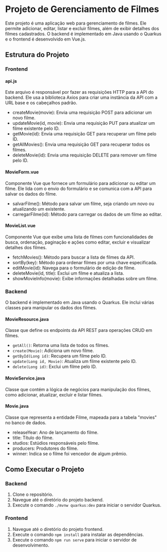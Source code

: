 # Projeto de Gerenciamento de Filmes

Este projeto é uma aplicação web para gerenciamento de filmes. Ele permite adicionar, editar, listar e excluir filmes, além de exibir detalhes dos filmes cadastrados. O backend é implementado em Java usando o Quarkus e o frontend é desenvolvido em Vue.js.

## Estrutura do Projeto

### Frontend

#### api.js
Este arquivo é responsável por fazer as requisições HTTP para a API do backend. Ele usa a biblioteca Axios para criar uma instância da API com a URL base e os cabeçalhos padrão.

- createMovie(movie): Envia uma requisição POST para adicionar um novo filme.
- updateMovie(id, movie): Envia uma requisição PUT para atualizar um filme existente pelo ID.
- getMovie(id): Envia uma requisição GET para recuperar um filme pelo ID.
- getAllMovies(): Envia uma requisição GET para recuperar todos os filmes.
- deleteMovie(id): Envia uma requisição DELETE para remover um filme pelo ID.

#### MovieForm.vue
Componente Vue que fornece um formulário para adicionar ou editar um filme. Ele lida com o envio do formulário e se comunica com a API para salvar os dados do filme.
- salvarFilme(): Método para salvar um filme, seja criando um novo ou atualizando um existente.
- carregarFilme(id): Método para carregar os dados de um filme ao editar.

#### MovieList.vue
Componente Vue que exibe uma lista de filmes com funcionalidades de busca, ordenação, paginação e ações como editar, excluir e visualizar detalhes dos filmes.
- fetchMovies(): Método para buscar a lista de filmes da API.
- sortBy(key): Método para ordenar filmes por uma chave especificada.
- editMovie(id): Navega para o formulário de edição de filme.
- deleteMovie(id, title): Exclui um filme e atualiza a lista.
- showMovieInfo(movie): Exibe informações detalhadas sobre um filme.

### Backend
O backend é implementado em Java usando o Quarkus. Ele inclui várias classes para manipular os dados dos filmes.

#### MovieResource.java
Classe que define os endpoints da API REST para operações CRUD em filmes.

- `getAll()`: Retorna uma lista de todos os filmes.
- `create(Movie)`: Adiciona um novo filme.
- `getById(Long id)`: Recupera um filme pelo ID.
- `update(Long id, Movie)`: Atualiza um filme existente pelo ID.
- `delete(Long id)`: Exclui um filme pelo ID.

#### MovieService.java
Classe que contém a lógica de negócios para manipulação dos filmes, como adicionar, atualizar, excluir e listar filmes.

#### Movie.java
Classe que representa a entidade Filme, mapeada para a tabela "movies" no banco de dados.
- releaseYear: Ano de lançamento do filme.
- title: Título do filme.
- studios: Estúdios responsáveis pelo filme.
- producers: Produtores do filme.
- winner: Indica se o filme foi vencedor de algum prêmio.

## Como Executar o Projeto

### Backend
1. Clone o repositório.
2. Navegue até o diretório do projeto backend.
3. Execute o comando `./mvnw quarkus:dev` para iniciar o servidor Quarkus.

### Frontend
1. Navegue até o diretório do projeto frontend.
2. Execute o comando `npm install` para instalar as dependências.
3. Execute o comando `npm run serve` para iniciar o servidor de desenvolvimento.

